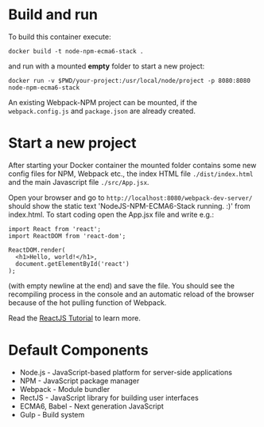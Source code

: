 # Build and run

To build this container execute:

    docker build -t node-npm-ecma6-stack .

and run with a mounted **empty** folder to start a new project:

    docker run -v $PWD/your-project:/usr/local/node/project -p 8080:8080 node-npm-ecma6-stack

An existing Webpack-NPM project can be mounted, if the `webpack.config.js` and `package.json` are already created.

# Start a new project

After starting your Docker container the mounted folder contains some new config files for NPM, Webpack etc., the index HTML file `./dist/index.html` and the main Javascript file `./src/App.jsx`.

Open your browser and go to `http://localhost:8080/webpack-dev-server/` should show the static text 'NodeJS-NPM-ECMA6-Stack running. :)' from index.html. To start coding open the App.jsx file and write e.g.:

```
import React from 'react';
import ReactDOM from 'react-dom';

ReactDOM.render(
  <h1>Hello, world!</h1>,
  document.getElementById('react')
);

```

(with empty newline at the end) and save the file. You should see the recompiling process in the console and an automatic reload of the browser because of the hot pulling function of Webpack.

Read the [ReactJS Tutorial](https://facebook.github.io/react/docs/tutorial.html) to learn more.


# Default Components

* Node.js - JavaScript-based platform for server-side applications
* NPM - JavaScript package manager
* Webpack - Module bundler
* RectJS - JavaScript library for building user interfaces
* ECMA6, Babel - Next generation JavaScript
* Gulp - Build system